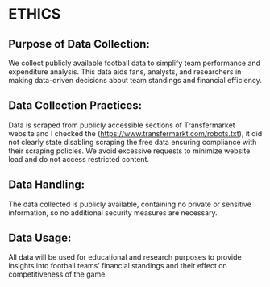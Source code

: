 
# ETHICS


## Purpose of Data Collection:


We collect publicly available football data to simplify team performance and expenditure analysis. This data aids fans, analysts, and researchers in making data-driven decisions about team standings and financial efficiency.


## Data Collection Practices:


Data is scraped from publicly accessible sections of Transfermarket website and I checked the (https://www.transfermarkt.com/robots.txt), it did not clearly state disabling scraping the free data ensuring compliance with their scraping policies. We avoid excessive requests to minimize website load and do not access restricted content.


## Data Handling:


The data collected is publicly available, containing no private or sensitive information, so no additional security measures are necessary.


## Data Usage:


All data will be used for educational and research purposes to provide insights into football teams’ financial standings and their effect on competitiveness of the game.
